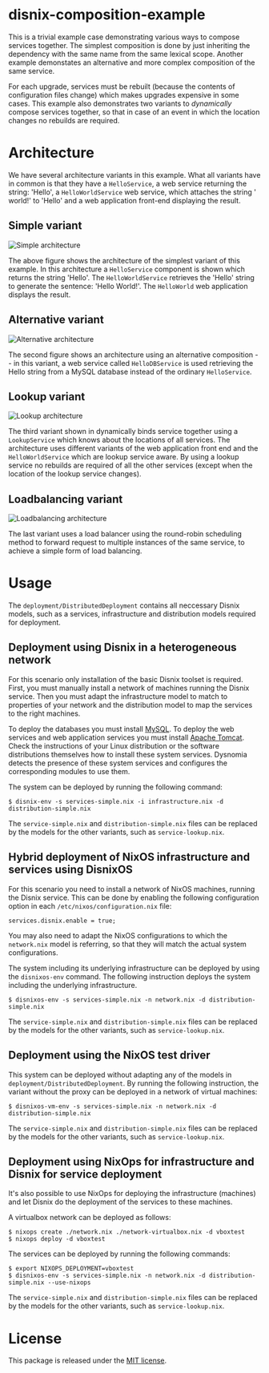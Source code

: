 disnix-composition-example
==========================
This is a trivial example case demonstrating various ways to compose services
together. The simplest composition is done by just inheriting the dependency with
the same name from the same lexical scope. Another example demonstates an
alternative and more complex composition of the same service.

For each upgrade, services must be rebuilt (because the contents of configuration
files change) which makes upgrades expensive in some cases. This example also
demonstrates two variants to *dynamically* compose services together, so that in
case of an event in which the location changes no rebuilds are required.

Architecture
============
We have several architecture variants in this example. What all variants have in
common is that they have a `HelloService`, a web service returning the string:
'Hello', a `HelloWorldService` web service, which attaches the string ' world!'
to 'Hello' and a web application front-end displaying the result.

Simple variant
--------------
![Simple architecture](doc/architecture-simple.png)

The above figure shows the architecture of the simplest variant of this example.
In this architecture a `HelloService` component is shown which returns the string
'Hello'. The `HelloWorldService` retrieves the 'Hello' string to generate the
sentence: 'Hello World!'. The `HelloWorld` web application displays the result.

Alternative variant
-------------------
![Alternative architecture](doc/architecture-composition.png)

The second figure shows an architecture using an alternative composition -- in
this variant, a web service called `HelloDBService` is used retrieving the Hello
string from a MySQL database instead of the ordinary `HelloService`.

Lookup variant
--------------
![Lookup architecture](doc/architecture-lookup.png)

The third variant shown in dynamically binds service together using a
`LookupService` which knows about the locations of all services. The architecture
uses different variants of the web application front end and the
`HelloWorldService` which are lookup service aware. By using a lookup service no
rebuilds are required of all the other services (except when the location of the
lookup service changes).

Loadbalancing variant
---------------------
![Loadbalancing architecture](doc/architecture-loadbalancing.png)

The last variant uses a load balancer using the round-robin scheduling method to
forward request to multiple instances of the same service, to achieve a simple
form of load balancing.

Usage
=====
The `deployment/DistributedDeployment` contains all neccessary Disnix models,
such as a services, infrastructure and distribution models required for
deployment.

Deployment using Disnix in a heterogeneous network
--------------------------------------------------
For this scenario only installation of the basic Disnix toolset is required.
First, you must manually install a network of machines running the Disnix
service. Then you must adapt the infrastructure model to match to properties of
your network and the distribution model to map the services to the right
machines.

To deploy the databases you must install [MySQL](http://www.mysql.com).
To deploy the web services and web application services you must install
[Apache Tomcat](http://tomcat.apache.org). Check the instructions of your Linux
distribution or the software distributions themselves how to install these system
services. Dysnomia detects the presence of these system services and configures
the corresponding modules to use them.

The system can be deployed by running the following command:

    $ disnix-env -s services-simple.nix -i infrastructure.nix -d distribution-simple.nix

The `service-simple.nix` and `distribution-simple.nix` files can be replaced by
the models for the other variants, such as `service-lookup.nix`.

Hybrid deployment of NixOS infrastructure and services using DisnixOS
---------------------------------------------------------------------
For this scenario you need to install a network of NixOS machines, running the
Disnix service. This can be done by enabling the following configuration
option in each `/etc/nixos/configuration.nix` file:

    services.disnix.enable = true;

You may also need to adapt the NixOS configurations to which the `network.nix`
model is referring, so that they will match the actual system configurations.

The system including its underlying infrastructure can be deployed by using the
`disnixos-env` command. The following instruction deploys the system including
the underlying infrastructure.

    $ disnixos-env -s services-simple.nix -n network.nix -d distribution-simple.nix

The `service-simple.nix` and `distribution-simple.nix` files can be replaced by
the models for the other variants, such as `service-lookup.nix`.

Deployment using the NixOS test driver
--------------------------------------
This system can be deployed without adapting any of the models in
`deployment/DistributedDeployment`. By running the following instruction, the
variant without the proxy can be deployed in a network of virtual machines:

    $ disnixos-vm-env -s services-simple.nix -n network.nix -d distribution-simple.nix

The `service-simple.nix` and `distribution-simple.nix` files can be replaced by
the models for the other variants, such as `service-lookup.nix`.

Deployment using NixOps for infrastructure and Disnix for service deployment
----------------------------------------------------------------------------
It's also possible to use NixOps for deploying the infrastructure (machines) and
let Disnix do the deployment of the services to these machines.

A virtualbox network can be deployed as follows:

    $ nixops create ./network.nix ./network-virtualbox.nix -d vboxtest
    $ nixops deploy -d vboxtest

The services can be deployed by running the following commands:

    $ export NIXOPS_DEPLOYMENT=vboxtest
    $ disnixos-env -s services-simple.nix -n network.nix -d distribution-simple.nix --use-nixops

The `service-simple.nix` and `distribution-simple.nix` files can be replaced by
the models for the other variants, such as `service-lookup.nix`.

License
=======
This package is released under the [MIT license](http://opensource.org/licenses/MIT).
